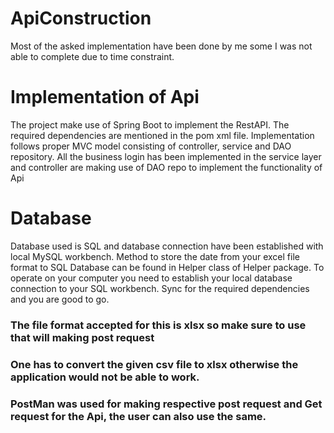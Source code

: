 # ApiConstruction
Most of the asked implementation have been done by me some I was not able to complete due to time constraint.

# Implementation of Api
The project make use of Spring Boot to implement the RestAPI.
The required dependencies are mentioned in the pom xml file.
Implementation follows proper MVC model consisting of controller, service and DAO repository.
All the business login has been implemented in the service layer and controller are making use of DAO repo to implement the functionality of Api

# Database
Database used is SQL and database connection have been established with local MySQL workbench.
Method to store the date from your excel file format to SQL Database can be found in Helper class of Helper package.
To operate  on your computer you need to establish your local database connection to your SQL workbench.
Sync for the required dependencies and you are good to go.

### The file format accepted for this is xlsx so make sure to use that will making post request
### One has to convert the given csv file to xlsx otherwise the application would not be able to work.
### PostMan was used for making respective post request and Get request for the Api, the user can also use the same.

